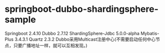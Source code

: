 # springboot-dubbo-shardingsphere-sample
Springboot 2.4.10
Dubbo 2.7.12
ShardingSphere-Jdbc 5.0.0-alpha
Mybatis-Plus 3.4.3.1
Quartz 2.3.2
Dubbo采用Multicast注册中心(不需要启动任何中心节点，只要广播地址一样，就可以互相发现。)
